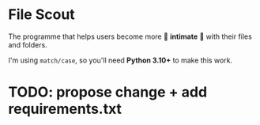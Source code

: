 # File Scout

The programme that helps users become more 🫶 **intimate** 🫶 with their files and folders.


I'm using `match/case`, so you'll need **Python 3.10+** to make this work.
# TODO: propose change + add requirements.txt
